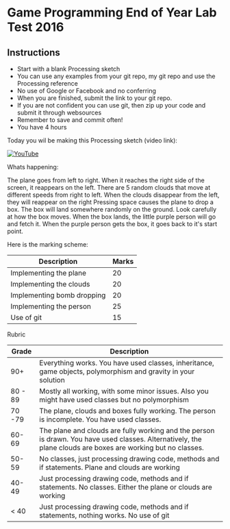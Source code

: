 # Game Programming End of Year Lab Test 2016

## Instructions
- Start with a blank Processing sketch
- You can use any examples from your git repo, my git repo and use the Processing reference
- No use of Google or Facebook and no conferring
- When you are finished, submit the link to your git repo.
- If you are not confident you can use git, then zip up your code and submit it through websources
- Remember to save and commit often!
- You have 4 hours

Today you wil be making this Processing sketch (video link):

[![YouTube](http://img.youtube.com/vi/dDDRhCHntU0/0.jpg)](https://www.youtube.com/watch?v=dDDRhCHntU0)

Whats happening:

The plane goes from left to right. When it reaches the right side of the screen, it reappears on the left.
There are 5 random clouds that move at different speeds from right to left. When the clouds disappear from the left, they will reappear on the right
Pressing space causes the plane to drop a box. The box will land somewhere randomly on the ground. Look carefully at how the box moves.
When the box lands, the little purple person will go and fetch it. When the purple person gets the box, it goes back to it's start point.

Here is the marking scheme:

| Description | Marks |
|-------------|-------|
| Implementing the plane | 20 |
| Implementing the clouds | 20 |
| Implementing bomb dropping | 20 |
| Implementing the person | 25 |
| Use of git | 15 |

Rubric

| Grade | Description |
|-------|-------------|
| 90+   | Everything works. You have used classes, inheritance, game objects, polymorphism  and gravity in your solution |
| 80 - 89 | Mostly all working, with some minor issues. Also you might have used classes but no polymorphism |
| 70 -79 | The plane, clouds and boxes fully working. The person is incomplete. You have used classes. |
| 60-69 | The plane and clouds are fully working and the person is drawn. You have used classes. Alternatively, the plane clouds are boxes are working but no classes.
| 50-59 | No classes, just processing drawing code, methods and if statements. Plane and clouds are working
| 40-49 | Just processing drawing code, methods and if statements. No classes. Either the plane or clouds are working |
| < 40 | Just processing drawing code, methods and if statements, nothing works. No use of git |